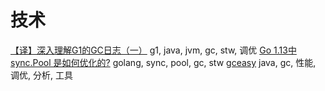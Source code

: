 # 技术

[【译】深入理解G1的GC日志（一）](https://segmentfault.com/a/1190000019824983) g1, java, jvm, gc, stw, 调优
[Go 1.13中 sync.Pool 是如何优化的?](https://colobu.com/2019/10/08/how-is-sync-Pool-improved-in-Go-1-13/) golang, sync, pool, gc, stw
[gceasy](https://gceasy.io/) java, gc, 性能, 调优, 分析, 工具
